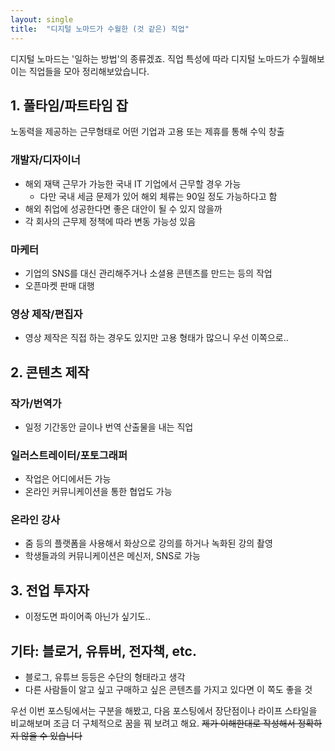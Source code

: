 ```yaml
---
layout: single
title:  "디지털 노마드가 수월한 (것 같은) 직업"
---
```


디지털 노마드는 '일하는 방법'의 종류겠죠.
직업 특성에 따라 디지털 노마드가 수월해보이는 직업들을 모아 정리해보았습니다.

## 1. 풀타임/파트타임 잡
노동력을 제공하는 근무형태로 어떤 기업과 고용 또는 제휴를 통해 수익 창출

### 개발자/디자이너
- 해외 재택 근무가 가능한 국내 IT 기업에서 근무할 경우 가능
  - 다만 국내 세금 문제가 있어 해외 체류는 90일 정도 가능하다고 함
- 해외 취업에 성공한다면 좋은 대안이 될 수 있지 않을까
- 각 회사의 근무제 정책에 따라 변동 가능성 있음

### 마케터
- 기업의 SNS를 대신 관리해주거나 소셜용 콘텐츠를 만드는 등의 작업
- 오픈마켓 판매 대행

### 영상 제작/편집자
- 영상 제작은 직접 하는 경우도 있지만 고용 형태가 많으니 우선 이쪽으로..

## 2. 콘텐츠 제작
### 작가/번역가
- 일정 기간동안 글이나 번역 산출물을 내는 직업

### 일러스트레이터/포토그래퍼
- 작업은 어디에서든 가능
- 온라인 커뮤니케이션을 통한 협업도 가능

### 온라인 강사
- 줌 등의 플랫폼을 사용해서 화상으로 강의를 하거나 녹화된 강의 촬영
- 학생들과의 커뮤니케이션은 메신저, SNS로 가능

## 3. 전업 투자자
- 이정도면 파이어족 아닌가 싶기도..

## 기타: 블로거, 유튜버, 전자책, etc.
- 블로그, 유튜브 등등은 수단의 형태라고 생각
- 다른 사람들이 알고 싶고 구매하고 싶은 콘텐츠를 가지고 있다면 이 쪽도 좋을 것



우선 이번 포스팅에서는 구분을 해봤고, 다음 포스팅에서 장단점이나 라이프 스타일을 비교해보며 조금 더 구체적으로 꿈을 꿔 보려고 해요.
~~제가 이해한대로 작성해서 정확하지 않을 수 있습니다~~

